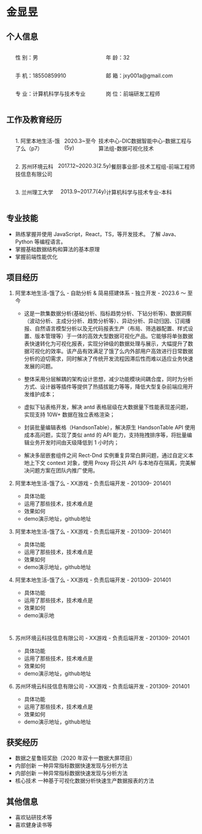 <h1>金显昱</h1>

## 个人信息

<div style="padding-left:24px">
  <div style="display: flex; ">
      <p style="flex: 1;">性 别：男</p>
      <p style="flex: 1;">年 龄：32</p>
  </div>
  <div style="display: flex;">
      <p style="flex: 1;">手 机：18550859910</p>
      <p style="flex: 1;">邮 箱：jxy001a@gmail.com</p>
  </div>
  <div style="display: flex;">
      <p style="flex: 1;">专 业：计算机科学与技术专业</p>
      <p style="flex: 1;">岗 位：前端研发工程师</p>
  </div>
</div>


## 工作及教育经历
<div style="padding-left:24px">
  <div style="display: flex; ">
      <p style="flex: 1;">1. 阿里本地生活-饿了么（p7）</p>
      <p style="flex: .7;">2020.3~至今(5y)</p>
      <p style="flex: 2;">技术中心-DIC数据智能中心-数据工程与算法组-数据可视化技术</p>
  </div>
  <div style="display: flex;">
      <p style="flex: 1;">2. 苏州环境云科技信息有限公司</p>
      <p style="flex: .7;">2017.12~2020.3(2.5y)</p>
      <p style="flex: 2;">餐厨事业部-技术工程组-前端工程师</p>
  </div>
  <div style="display: flex;">
      <p style="flex: 1;">3. 兰州理工大学</p>
      <p style="flex: .7;">2013.9~2017.7(4y)</p>
      <p style="flex: 2;">计算机科学与技术专业-本科</p>
  </div>
</div>

## 专业技能

* 熟练掌握并使用 JavaScript，React，TS，等开发技术。 了解 Java、Python 等编程语言。
* 掌握基础数据结构和算法的基本原理
* 掌握前端性能优化

## 项目经历

1. 阿里本地生活-饿了么 - 自助分析 & 简易搭建体系  - 独立开发 - 2023.6 ～ 至今
    * 这是一款集数据分析(基础分析、指标趋势分析、下钻分析等)、数据洞察（波动分析、主成分分析、趋势分析等）、异动分析、异动归因、订阅播报、自然语言模型分析以及无代码报表生产（布局、筛选器配置、样式设置、版本管理等）于一体的高效大型数据可视化产品。它能够将单张数据表快速转化为可视化报表，实现分钟级的数据处理与展示，大幅提升了数据可视化的效率。该产品有效满足了饿了么内外部用户高效进行日常数据分析的迫切需求，同时解决了传统开发流程因滞后性而难以适应业务快速发展的问题。

    * 整体采用分层解耦的架构设计思想，减少功能模块间耦合度，同时为分析方式、设计器等插件等提供了热插拔能力等等，降低大型复杂前端应用开发维护成本；

    * 虚拟下钻表格开发，解决 antd 表格层级在大数据量下性能表现差问题，实现支持 10W+ 数据在独立表格渲染；

    * 封装批量编辑表格（HandsonTable），解决原生 HandsonTable API 使用成本高问题，实现了类似 antd 的 API 能力，支持拖拽排序等，将批量编辑业务开发时间由天级降低到 1 小时内；

    * 解决多层嵌套组件之间 Rect-Dnd 实例重复异常白屏问题，通过自定义本地上下文 context 对象，使用 Proxy 将公共 API 与本地存在隔离，完美解决问题方案在团队内推广使用。

2. 阿里本地生活-饿了么 - XX游戏 - 负责后端开发 - 201309- 201401
    * 具体功能
    * 运用了那些技术，技术难点是
    * 效果如何
    * demo演示地址，github地址

3. 阿里本地生活-饿了么 - XX游戏 - 负责后端开发 - 201309- 201401
    * 具体功能
    * 运用了那些技术，技术难点是
    * 效果如何
    * demo演示地址，github地址

4. 阿里本地生活-饿了么 - XX游戏 - 负责后端开发 - 201309- 201401
    * 具体功能
    * 运用了那些技术，技术难点是
    * 效果如何
    * demo演示地

<h1 style="border:none;"></h1>
<h1 style="border:none;"></h1>

5. 苏州环境云科技信息有限公司 - XX游戏 - 负责后端开发 - 201309- 201401
    * 具体功能
    * 运用了那些技术，技术难点是
    * 效果如何
    * demo演示地址，github地址
    
6. 苏州环境云科技信息有限公司 - XX游戏 - 负责后端开发 - 201309- 201401
    * 具体功能
    * 运用了那些技术，技术难点是
    * 效果如何
    * demo演示地址，github地址

## 获奖经历
* 数据之星鲁班奖励（2020 年双十一数据大屏项目）
* 内部创新 一种异常指标数据快速发现与分析方法 
* 内部创新 一种异常指标数据快速发现与分析方法 
* 核心技术 一种基于可视化数据分析快速生产数据报表的方法


## 其他信息
* 喜欢钻研技术等 
* 喜欢健身读书等 





